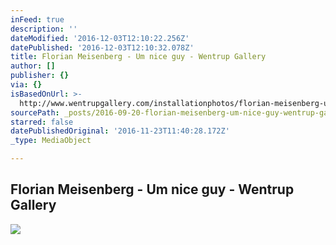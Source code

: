 ```yaml
---
inFeed: true
description: ''
dateModified: '2016-12-03T12:10:22.256Z'
datePublished: '2016-12-03T12:10:32.078Z'
title: Florian Meisenberg - Um nice guy - Wentrup Gallery
author: []
publisher: {}
via: {}
isBasedOnUrl: >-
  http://www.wentrupgallery.com/installationphotos/florian-meisenberg-um-nice-guy/
sourcePath: _posts/2016-09-20-florian-meisenberg-um-nice-guy-wentrup-gallery.md
starred: false
datePublishedOriginal: '2016-11-23T11:40:28.172Z'
_type: MediaObject

---
```

<article style=""><h1>Florian Meisenberg - Um nice guy - Wentrup Gallery</h1><img src="http://www.wentrupgallery.com/media/TGood-WENTRUP-exh-FMEISENBERG-08-09-2016-_0099-Edit-534x800.jpg" /></article>